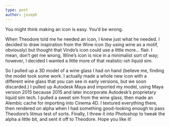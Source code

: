 ```yaml
---
type: post
author: joseph
---
```


You might think making an icon is easy. You’d be wrong.

When Theodore told me he needed an icon, I knew just what he needed. I decided to draw inspiration from the Wine icon (by using wine as a motif, obviously) but thought that Vindo’s icon could use a little more… flair. I mean, don’t get me wrong, Wine’s icon is nice in a minimalist sort of way; however, I decided I wanted a little more of that realistic-ish liquid sim.

So I pulled up a 3D model of a wine glass I had on hand (believe me, finding the model took some work. I actually made a whole new icon with a different wine glass that you can see in early versions, but we soon discarded.) I pulled up Autodesk Maya and imported my model, using Maya version 2015 because 2015 and later incorporate Autodesk’s proprietary liquid sim tech. I pulled a sweet sim from the wine glass, then made an Alembic cache for importing into Cinema 4D. I textured everything there, then rendered on alpha when I had something good-looking enough to pass Theodore’s litmus test of sorts. Finally, I threw it into Photoshop to tweak the alpha a little bit, and sent it off to Theodore. Hope you like it!